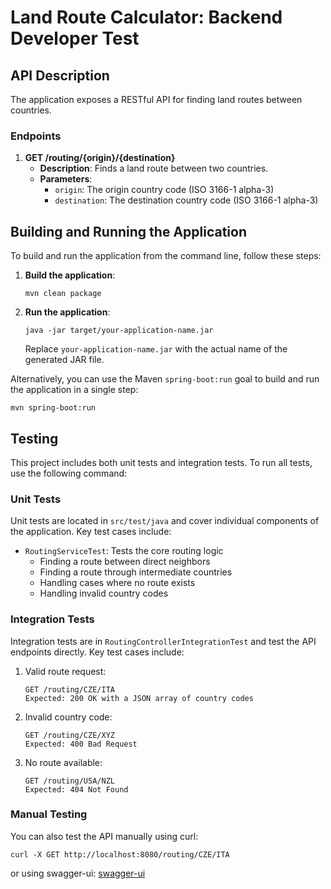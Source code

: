 # Land Route Calculator: Backend Developer Test

## API Description

The application exposes a RESTful API for finding land routes between countries.

### Endpoints

1. **GET /routing/{origin}/{destination}**
   - **Description**: Finds a land route between two countries.
   - **Parameters**:
     - `origin`: The origin country code (ISO 3166-1 alpha-3)
     - `destination`: The destination country code (ISO 3166-1 alpha-3)


## Building and Running the Application

To build and run the application from the command line, follow these steps:

1. **Build the application**:
   ```
   mvn clean package
   ```

2. **Run the application**:
   ```
   java -jar target/your-application-name.jar
   ```
   Replace `your-application-name.jar` with the actual name of the generated JAR file.

Alternatively, you can use the Maven `spring-boot:run` goal to build and run the application in a single step:
```
mvn spring-boot:run
```

## Testing

This project includes both unit tests and integration tests. To run all tests, use the following command:


### Unit Tests

Unit tests are located in `src/test/java` and cover individual components of the application. Key test cases include:

- `RoutingServiceTest`: Tests the core routing logic
  - Finding a route between direct neighbors
  - Finding a route through intermediate countries
  - Handling cases where no route exists
  - Handling invalid country codes

### Integration Tests

Integration tests are in `RoutingControllerIntegrationTest` and test the API endpoints directly. Key test cases include:

1. Valid route request:
   ```
   GET /routing/CZE/ITA
   Expected: 200 OK with a JSON array of country codes
   ```

2. Invalid country code:
   ```
   GET /routing/CZE/XYZ
   Expected: 400 Bad Request
   ```

3. No route available:
   ```
   GET /routing/USA/NZL
   Expected: 404 Not Found
   ```

### Manual Testing

You can also test the API manually using curl: 
```
curl -X GET http://localhost:8080/routing/CZE/ITA
```

or using swagger-ui: 
[swagger-ui](http://localhost:8080/swagger-ui/index.html#/routing-controller/getRoute)